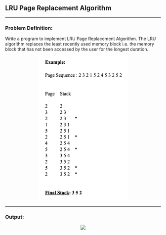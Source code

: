 ## LRU Page Replacement Algorithm

-----------------------------------------
### Problem Definition:
Write a program to implement LRU Page Replacement Algorithm. The LRU algorithm replaces the least recently used memory block i.e. the memory block that has not been accessed by the user for the longest duration. 

<p align="center">
    <img src="./example.png">
</p>

------------------------------------------
### Output:
<p align="center">
    <img src="./output.png">
</p>
